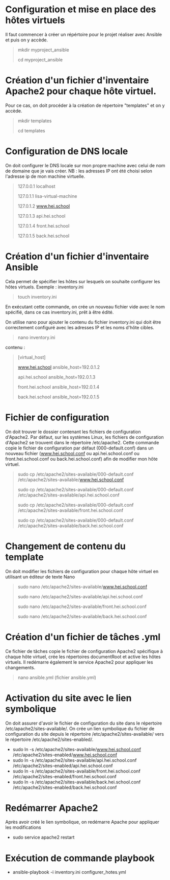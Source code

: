 # Configuration et mise en place des hôtes virtuels
Il faut commencer à créer un répértoire pour le projet réaliser avec Ansible et puis on y accède.
> mkdir myproject_ansible
> 
> cd myproject_ansible
> 
# Création d'un fichier d'inventaire Apache2 pour chaque hôte virtuel.
Pour ce cas, on doit procéder à la création de répertoire "templates" et on y accède.
> mkdir templates
> 
> cd templates

# Configuration de DNS locale 
On doit configurer le DNS locale sur mon propre machine avec celui de nom de domaine que je vais créer.
NB : les adresses IP ont été choisi selon l'adresse ip de mon machine virtuelle.
> 127.0.0.1       localhost
>
> 127.0.1.1       lisa-virtual-machine
> 
> 127.0.1.2       www.hei.school
> 
> 127.0.1.3       api.hei.school
> 
> 127.0.1.4       front.hei.school
> 
> 127.0.1.5       back.hei.school
> 

# Création d'un fichier d'inventaire Ansible 
Cela permet de spécifier les hôtes sur lesquels on souhaite configurer les hôtes virtuels.
Exemple : inventory.ini

> touch  inventory.ini

En exécutant cette commande, on crée un nouveau fichier vide avec le nom spécifié, dans ce cas inventory.ini, prêt à être édité.

On utilise nano pour ajouter le contenu du fichier inventory.ini qui doit être correctement configuré avec les adresses IP et les noms d'hôte cibles. 

> nano  inventory.ini

contenu :
> [virtual_host]
> 
> www.hei.school ansible_host=192.0.1.2
> 
> api.hei.school ansible_host=192.0.1.3
> 
> front.hei.school ansible_host=192.0.1.4
> 
> back.hei.school ansible_host=192.0.1.5

# Fichier de configuration 
On doit trouver le dossier contenant les fichiers de configuration d'Apache2. 
Par défaut, sur les systèmes Linux, les fichiers de configuration d'Apache2 se trouvent dans le répertoire /etc/apache2.
Cette commande copie le fichier de configuration par défaut (000-default.conf)
dans un nouveau fichier (www.hei.school.conf ou api.hei.school.conf ou front.hei.school.conf ou back.hei.school.conf) 
afin de modifier mon hôte virtuel.

> sudo cp /etc/apache2/sites-available/000-default.conf /etc/apache2/sites-available/www.hei.school.conf
> 
> sudo cp /etc/apache2/sites-available/000-default.conf /etc/apache2/sites-available/api.hei.school.conf
> 
> sudo cp /etc/apache2/sites-available/000-default.conf /etc/apache2/sites-available/front.hei.school.conf
> 
> sudo cp /etc/apache2/sites-available/000-default.conf /etc/apache2/sites-available/back.hei.school.conf
> 

# Changement de contenu du template
On doit modifier les fichiers de configuration pour chaque hôte virtuel en utilisant un éditeur de texte Nano

> sudo nano /etc/apache2/sites-available/www.hei.school.conf
> 
> sudo nano /etc/apache2/sites-available/api.hei.school.conf
> 
> sudo nano /etc/apache2/sites-available/front.hei.school.conf
> 
> sudo nano /etc/apache2/sites-available/back.hei.school.conf
> 

# Création d'un fichier de tâches .yml 
Ce fichier de tâches copie le fichier de configuration Apache2 
spécifique à chaque hôte virtuel, 
crée les répertoires 
documentRoot et active les hôtes virtuels.
Il redémarre également le service Apache2 pour appliquer les changements.

> nano ansible.yml (fichier ansible.yml)

# Activation du site avec le lien symbolique
On doit assurer d'avoir le fichier de configuration du site dans le répertoire /etc/apache2/sites-available/.
On crée un lien symbolique du fichier de configuration du site depuis le répertoire /etc/apache2/sites-available/ 
vers le répertoire /etc/apache2/sites-enabled/.
- sudo ln -s /etc/apache2/sites-available/www.hei.school.conf /etc/apache2/sites-enabled/www.hei.school.conf
- sudo ln -s /etc/apache2/sites-available/api.hei.school.conf /etc/apache2/sites-enabled/api.hei.school.conf
- sudo ln -s /etc/apache2/sites-available/front.hei.school.conf /etc/apache2/sites-enabled/front.hei.school.conf
- sudo ln -s /etc/apache2/sites-available/back.hei.school.conf /etc/apache2/sites-enabled/back.hei.school.conf

# Redémarrer Apache2 
Après avoir créé le lien symbolique, on redémarre Apache pour appliquer les modifications
- sudo service apache2 restart

# Exécution de commande playbook
- ansible-playbook -i inventory.ini configurer_hotes.yml
